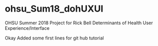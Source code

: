 # ohsu_Sum18_dohUXUI
OHSU Summer 2018 Project for Rick Bell Determinants of Health User Experience/Interface


Okay Added some first lines for git hub tutorial
